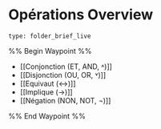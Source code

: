 # Opérations Overview
 
```ccard
type: folder_brief_live
```
 
%% Begin Waypoint %%
- [[Conjonction (ET, AND, ˄)]]
- [[Disjonction (OU, OR, ˅)]]
- [[Equivaut (↔)]]
- [[Implique (→)]]
- [[Négation (NON, NOT, ¬)]]

%% End Waypoint %%
